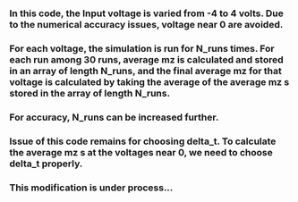 ### In this code, the Input voltage is varied from -4 to 4 volts. Due to the numerical accuracy issues, voltage near 0 are avoided.
### For each voltage, the simulation is run for N_runs times. For each run among 30 runs, average mz is calculated and stored in an array of length N_runs, and the final average mz for that voltage is calculated by taking the average of the average mz s stored in the array of length N_runs.
### For accuracy, N_runs can be increased further.
### Issue of this code remains for choosing delta_t. To calculate the average mz s at the voltages near 0, we need to choose delta_t properly. 
### This modification is under process...
